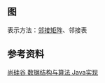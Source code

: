 ## 图

表示方法：[邻接矩阵](./src/main/java/graphs/Graph.java)、邻接表

## 参考资料

[尚硅谷 数据结构与算法 Java实现](https://www.bilibili.com/video/BV1E4411H73v)